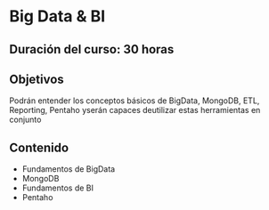 # Big Data & BI

## Duración del curso: 30 horas

## Objetivos

Podrán entender los conceptos básicos de BigData, MongoDB, ETL, Reporting, Pentaho yserán capaces deutilizar estas herramientas en conjunto

## Contenido

- Fundamentos de BigData
- MongoDB
- Fundamentos de BI
- Pentaho

